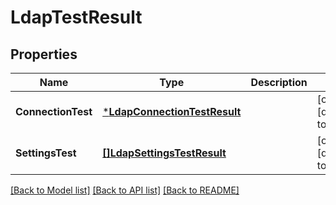 # LdapTestResult

## Properties
Name | Type | Description | Notes
------------ | ------------- | ------------- | -------------
**ConnectionTest** | [***LdapConnectionTestResult**](LdapConnectionTestResult.md) |  | [optional] [default to null]
**SettingsTest** | [**[]LdapSettingsTestResult**](LdapSettingsTestResult.md) |  | [optional] [default to null]

[[Back to Model list]](../README.md#documentation-for-models) [[Back to API list]](../README.md#documentation-for-api-endpoints) [[Back to README]](../README.md)


